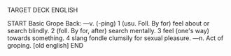 TARGET DECK
ENGLISH

START
Basic
Grope
Back: —v. (-ping) 1 (usu. Foll. By for) feel about or search blindly. 2 (foll. By for, after) search mentally. 3 feel (one's way) towards something. 4 slang fondle clumsily for sexual pleasure. —n. Act of groping. [old english]
END
